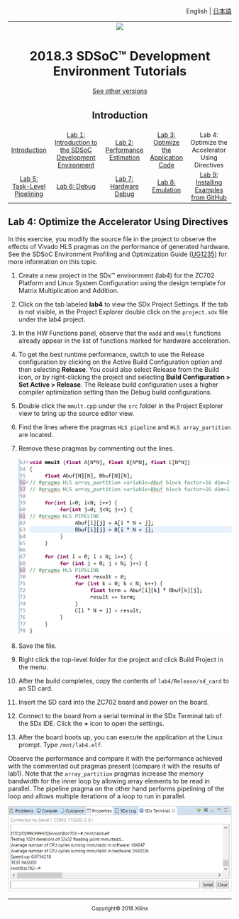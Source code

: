 <p align="right">
<a>English</a> | <a href="/docs-jp/README.md">日本語</a>
</p>

<table style="width:100%">
  <tr>
<td align="center" width="100%" colspan="6"><img src="https://www.xilinx.com/content/dam/xilinx/imgs/press/media-kits/corporate/xilinx-logo.png" width="30%"/><h1>2018.3 SDSoC™ Development Environment Tutorials</h1>
<a href="https://github.com/Xilinx/SDSoC-Tutorials/branches/all">See other versions</a>
</td>
  </tr>
  <tr>
    <td colspan="5" align="center"><h2>Introduction</h2></td>
  <tr>
    <td align="center"><a href="README.md">Introduction</a></td>
    <td align="center"><a href="lab-1-introduction-to-the-sdsoc-development-environment.md">Lab 1: Introduction to the SDSoC Development Environment</a></td>
    <td align="center"><a href="lab-2-performance-estimation.md">Lab 2: Performance Estimation</a></td>
    <td align="center"><a href="lab-3-optimize-the-application-code.md">Lab 3: Optimize the Application Code</a></td>
    <td align="center">Lab 4: Optimize the Accelerator Using Directives</td>
  </tr>
  <tr>
    <td align="center"><a href="lab-5-task-level-pipelining.md">Lab 5: Task-Level Pipelining</a></td>
    <td align="center"><a href="lab-6-debug.md">Lab 6: Debug</a></td>
    <td align="center"><a href="lab-7-hardware-debug.md">Lab 7: Hardware Debug</a></td>
    <td align="center"><a href="lab-8-emulation.md">Lab 8: Emulation</a></td>
    <td align="center"><a href="lab-9-installing-applications-from-github.md">Lab 9: Installing Examples from GitHub</a></td>
    </tr>
</table>

## Lab 4: Optimize the Accelerator Using Directives  

In this exercise, you modify the source file in the project to observe the effects of Vivado HLS pragmas on the performance of generated hardware. See the SDSoC Environment Profiling and Optimization Guide ([UG1235](https://www.xilinx.com/cgi-bin/docs/rdoc?v=2018.2;d=ug1235-sdsoc-optimization-guide.pdf)) for more information on this topic.  

  1. Create a new project in the SDx™ environment (lab4) for the ZC702 Platform and Linux System Configuration using the design template for Matrix Multiplication and Addition.  

  2. Click on the tab labeled **lab4** to view the SDx Project Settings. If the tab is not visible, in the Project Explorer double click on the `project.sdx` file under the lab4 project.  

  3. In the HW Functions panel, observe that the `madd` and `mmult` functions already appear in the list of functions marked for hardware acceleration.

  4. To get the best runtime performance, switch to use the Release configuration by clicking on the Active Build Configuration option and then selecting **Release**. You could also select Release from the Build icon, or by right-clicking the project and selecting **Build Configuration > Set Active > Release**. The Release build configuration uses a higher compiler optimization setting than the Debug build configurations.  

  5. Double click the `mmult.cp`p under the `src` folder in the Project Explorer view to bring up the source editor view.  

  6. Find the lines where the pragmas `HLS pipeline` and `HLS array_partition` are located.

  7. Remove these pragmas by commenting out the lines.  

     ![](./images/hez1517375659010.png)  

  8. Save the file.  

  9. Right click the top-level folder for the project and click Build Project in the menu.

  10. After the build completes, copy the contents of `lab4/Release/sd_card` to an SD card.  

  11. Insert the SD card into the ZC702 board and power on the board.  

  12. Connect to the board from a serial terminal in the SDx Terminal tab of the SDx IDE. Click the **+** icon to open the settings.  

  13. After the board boots up, you can execute the application at the Linux prompt. Type `/mnt/lab4.elf`.  

Observe the performance and compare it with the performance achieved with the commented out pragmas present (compare it with the results of lab1). Note that the `array_partition` pragmas increase the memory bandwidth for the inner loop by allowing array elements to be read in parallel. The pipeline pragma on the other hand performs pipelining of the loop and allows multiple iterations of a loop to run in parallel.  

![](./images/vsk1527633076891.png)

<hr/>
<p align="center"><sup>Copyright&copy; 2018 Xilinx</sup></p>
